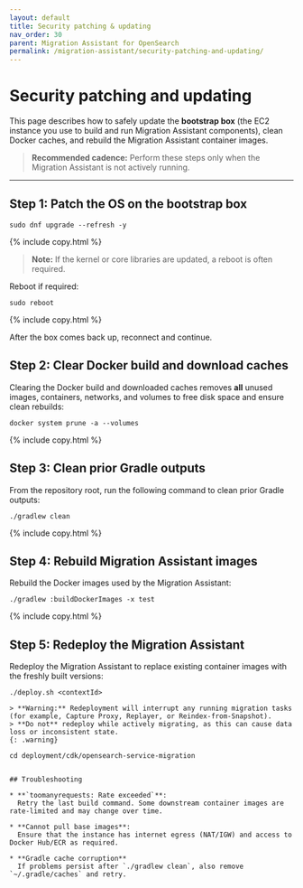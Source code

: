 ```yaml
---
layout: default
title: Security patching & updating
nav_order: 30
parent: Migration Assistant for OpenSearch
permalink: /migration-assistant/security-patching-and-updating/
---
```


# Security patching and updating

This page describes how to safely update the **bootstrap box** (the EC2 instance you use to build and run Migration Assistant components), clean Docker caches, and rebuild the Migration Assistant container images.

> **Recommended cadence:** Perform these steps only when the Migration Assistant is not actively running.

---

## Step 1: Patch the OS on the bootstrap box

```shell
sudo dnf upgrade --refresh -y
```
{% include copy.html %}

> **Note:** If the kernel or core libraries are updated, a reboot is often required.

Reboot if required:

```shell
sudo reboot
```
{% include copy.html %}

After the box comes back up, reconnect and continue.


## Step 2: Clear Docker build and download caches

Clearing the Docker build and downloaded caches removes **all** unused images, containers, networks, and volumes to free disk space and ensure clean rebuilds:

```shell
docker system prune -a --volumes
```
{% include copy.html %}


## Step 3: Clean prior Gradle outputs

From the repository root, run the following command to clean prior Gradle outputs:

```shell
./gradlew clean
```
{% include copy.html %}


## Step 4: Rebuild Migration Assistant images

Rebuild the Docker images used by the Migration Assistant:

```shell
./gradlew :buildDockerImages -x test
```
{% include copy.html %}


## Step 5: Redeploy the Migration Assistant

Redeploy the Migration Assistant to replace existing container images with the freshly built versions:

```shell
./deploy.sh <contextId>

> **Warning:** Redeployment will interrupt any running migration tasks (for example, Capture Proxy, Replayer, or Reindex-from-Snapshot).
> **Do not** redeploy while actively migrating, as this can cause data loss or inconsistent state.
{: .warning}

cd deployment/cdk/opensearch-service-migration


## Troubleshooting

* **`toomanyrequests: Rate exceeded`**:
  Retry the last build command. Some downstream container images are rate-limited and may change over time.

* **Cannot pull base images**:
  Ensure that the instance has internet egress (NAT/IGW) and access to Docker Hub/ECR as required.

* **Gradle cache corruption**
  If problems persist after `./gradlew clean`, also remove `~/.gradle/caches` and retry.